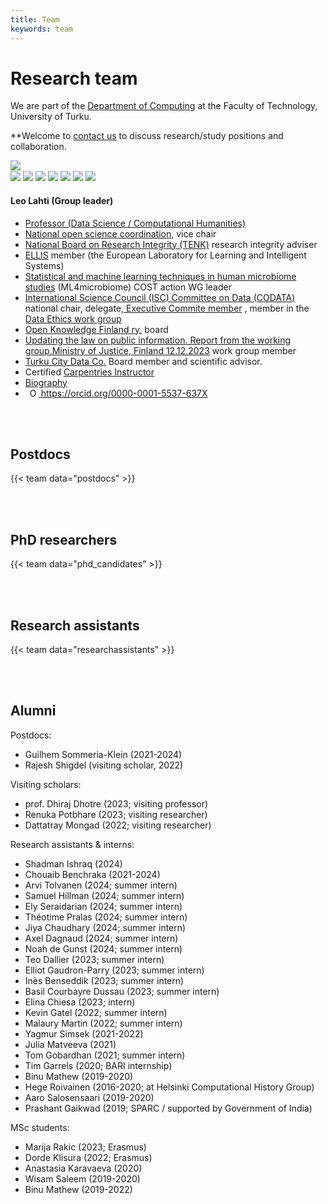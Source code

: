 ```yaml
---
title: Team
keywords: team
---
```


# Research team

We are part of the [Department of Computing](https://www.utu.fi/en/university/faculty-of-technology/computing) at the Faculty of Technology, University of Turku. 

**Welcome to [contact us](../contact/) to discuss research/study positions and collaboration.

<!--** Currently open positions are listed [here](../recruit/). We will do our best but cannot guarantee to respond to all contacts. -->

<div class="col-sm-12 clearfix">

  <div class="col-sm-3 clearfix" width="400px"> 
    <img src="../img/teampic/leo_sci_crop.jpg" class="img-responsive lahti" style="float: left"/><br/>
    <div class="links-leo">
      <a href="https://twitter.com/antagomir"><img class="twitter-logo" src="../img/twitter-logo.png"/></a>
      <a href="https://github.com/openresearchlabs/"><img class="github-logo" src="../img/logo-github.png"/></a>
      <a href="https://orcid.org/0000-0001-5537-637X"><img class="orcid-logo" src="../img/orcid-logo.png"/></a>      
      <a href="https://scholar.google.com/citations?hl=en&user=mjjV-AoAAAAJ"><img class="google-scholar-logo" src="../img/google-scholar-logo.png"/></a>     
      <a href="https://publons.com/researcher/246930/leo-lahti"><img class="publon-logo" src="../img/publon-logo.png"/></a>
      <a href="https://www.ncbi.nlm.nih.gov/myncbi/1LcO5Ior1p-5d/bibliography/public/"><img class="nih-logo" src="../img/nih-logo.png"/></a>
      <a href="https://profiles.impactstory.org/u/0000-0001-5537-637X"><img class="impactstory-logo" src="../img/impactstory.png"/></a>
    </div>
  </div>

<!--  <a href="http://orcid.org/0000-0001-5537-637X"><img src='../img/orcid_qrcode_leolahti.png' title='Leo Lahti ORCID QR code 0000-0001-5537-637X' alt='ORCID: 0000-0001-5537-637X' width='33%'/></a> <a href="https://twitter.com/antagomir"><img src='../img/twitter.jpeg' title='antagomir@twitter' alt='https://twitter.com/antagomir' width='25%'/></a> -->
  
  <h4>Leo Lahti (Group leader)</h4>

  <ul style="overflow: hidden">
    <li><a href="https://www.utu.fi/en/people/leo-lahti">Professor (Data Science / Computational Humanities)</a></li>
    <li> <a href="https://avointiede.fi/fi/koordinaatio">National open science coordination</a>, vice chair</li>
    <li><a href="https://tenk.fi/en/research-misconduct/research-integrity-advisers">National Board on Research Integrity (TENK)</a> research integrity adviser</li>    
    <!--<li>Director, Turku Center for Computational Humanities</li>-->
    <li><a href="https://ellis.eu/">ELLIS</a> member (the European Laboratory for Learning and Intelligent Systems)
    <li><a href="https://www.ml4microbiome.eu">Statistical and machine learning techniques in human microbiome studies</a> (ML4microbiome) COST action WG leader</li>
    <li><a href="https://codata.org/finland/">International Science Council (ISC) Committee on Data (CODATA)</a> national chair, delegate,<a href="https://codata.org/about-codata/executive-committee/"> Executive Commite member</a> , member in the <a href="https://codata.org/initiatives/working-groups/data-ethics/">Data Ethics work group</a></li>
    <li><a href="https://www.okf.fi/">Open Knowledge Finland ry.</a> board</li>
    <li><a href="http://urn.fi/URN:ISBN:978-952-400-005-5">Updating the law on public information. Report from the working group.Ministry of Justice, Finland 12.12.2023</a> work group member</li>
    <!--<li> <a href="http://www.tkts.fi/etusivu">Finnish Society for Computer Science</a> board</li>-->
    <li><a href="https://turkucitydata.fi">Turku City Data Co.</a> Board member and scientific advisor.</li>  
    <!--<li><a href="https://blueprintgenetics.com">Blueprint Genetics</a>. Scientific Advisor (AI & ML)</li>-->
    <!--<li><a href="http://www.helsinki.fi/computational-history">Helsinki Computational History Group</a> founding member</li>-->
    <!--<li><a href="http://fi.okfn.org/wg/openscience/">Open Science work group</a>, OKF Finland. Founding member.</li>-->
    <li> Certified <a href="https://carpentries.org/">Carpentries Instructor</a>
    <li><a href="../bio_lahti">Biography</a></li>
    <li> <a
    id="cy-effective-orcid-url"
    class="underline"
     href="https://orcid.org/0000-0001-5537-637X"
     target="orcid.widget"
     rel="me noopener noreferrer"
     style="vertical-align: top">
     <img
        src="https://orcid.org/sites/default/files/images/orcid_16x16.png"
        style="width: 1em; margin-inline-start: 0.5em"
        alt="ORCID iD icon"/>
      https://orcid.org/0000-0001-5537-637X
    </a></li>
  </ul>
</div>

<br><br>

<!-- 
INFO for following sections: Postdocs, PhD candidates, Research assistants

Edit/add team member info in ./data/team/postdocs.yaml etc.
Add pictures in folder ./static/img/teampic 
(the format for relative URL is: "../img/teampic/[YOUR_PHOTO].jpg")

To make changes that affect all items, see following items:
./themes/hugo-universal-theme/layouts/partials/team_partial.html
./themes/hugo-universal-theme/layouts/shortcodes/team.html

Edit item styles (.flex-container, .flex-item-*) in:
./themes/hugo-universal-theme/static/css/style.default.css
-->

## Postdocs

{{< team data="postdocs" >}}

<br><br>

## PhD researchers

{{< team data="phd_candidates" >}}

<br><br>

<!--
## PhD researchers, co-supervised

The affiliation for the co-supervised PhD candidates indicated in parentheses.

{{< team data="phd_cosupervised" >}}

<br><br>
-->

## Research assistants

{{< team data="researchassistants" >}}

<br><br>

## Alumni

Postdocs:
- Guilhem Sommeria-Klein (2021-2024)
- Rajesh Shigdel (visiting scholar, 2022)

<!--
Co-supervised PhDs:
- Felix Vaura
- Joonatan Palmu
- Anna Aatsinki (University of Turku, 2021; with <a href="https://sites.utu.fi/finnbrain/en/" target="_blank">Finnbrain</a>)
- Sudarshan Shetty (Wageningen University, 2019; with Willem M de Vos)
Co-supervised PhDs:
- Iiro Tiihonen
- Ville Vaara
- Henrik Eckerman
- Mrunalini Lotankar
- Anna Sorjamaa
-->
Visiting scholars:
- prof. Dhiraj Dhotre (2023; visiting professor)
- Renuka Potbhare (2023; visiting researcher)
- Dattatray Mongad (2022; visiting researcher)

Research assistants & interns:
- Shadman Ishraq (2024)
- Chouaib Benchraka (2021-2024)
- Arvi Tolvanen (2024; summer intern)
- Samuel Hillman (2024; summer intern)
- Ely Seraidarian (2024; summer intern)
- Théotime Pralas (2024; summer intern)
- Jiya Chaudhary (2024; summer intern)
- Axel Dagnaud (2024; summer intern)
- Noah de Gunst (2024; summer intern)
- Teo Dallier (2023; summer intern)
- Elliot Gaudron-Parry (2023; summer intern)
- Inès Benseddik (2023; summer intern)
- Basil Courbayre Dussau (2023; summer intern)
- Elina Chiesa (2023; intern)
- Kevin Gatel (2022; summer intern)
- Malaury Martin (2022; summer intern)
- Yagmur Simsek (2021-2022)
- Julia Matveeva (2021)
- Tom Gobardhan (2021; summer intern)
- Tim Garrels (2020; BARI internship)
- Binu Mathew (2019-2020)
- Hege Roivainen (2016-2020; at Helsinki Computational History Group)
- Aaro Salosensaari (2019-2020)
- Prashant Gaikwad (2019; SPARC / supported by Government of India)

MSc students:
- Marija Rakic (2023; Erasmus)
- Dorde Klisura (2022; Erasmus)
- Anastasia Karavaeva (2020)
- Wisam Saleem (2019-2020)
- Binu Mathew (2019-2022)

<!-- - Emma Gheysen (KU Leuven, BE 2021; with Prof. Karoline Faust)-->
<!-- - Leila Paquay (KU Leuven, Belgium, 2018)-->
<!-- - Marnix Denys (KU Leuven, BE 2017; with Prof. Jeroen Raes)-->
<!-- - Tineka Blake (Wageningen University; NL 2015; with Prof. Willem de Vos)-->
<!-- - Emilio Ugaldes Morales (Wageningen University; NL 2014; with Prof. Willem de Vos)-->


